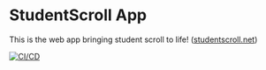 # StudentScroll App

This is the web app bringing student scroll to life! ([studentscroll.net](https://studentscroll.net))

[![CI/CD](https://github.com/Leo-Lem/StudentScrollApp/actions/workflows/cicd.yml/badge.svg)](https://github.com/Leo-Lem/StudentScrollApp/actions/workflows/cicd.yml)

